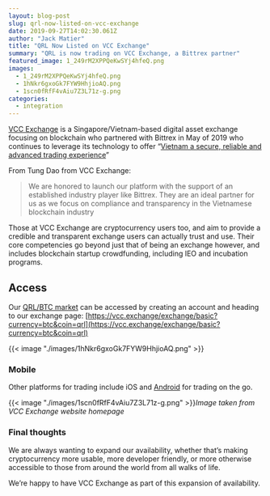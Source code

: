 ```yaml
---
layout: blog-post
slug: qrl-now-listed-on-vcc-exchange
date: 2019-09-27T14:02:30.061Z
author: "Jack Matier"
title: "QRL Now Listed on VCC Exchange"
summary: "QRL is now trading on VCC Exchange, a Bittrex partner"
featured_image: 1_249rM2XPPQeKwSYj4hfeQ.png
images:
  - 1_249rM2XPPQeKwSYj4hfeQ.png
  - 1hNkr6gxoGk7FYW9HhjioAQ.png
  - 1scn0fRfF4vAiu7Z3L71z-g.png
categories:
  - integration
---
```


[VCC Exchange](https://vcc.exchange/) is a Singapore/Vietnam-based digital asset exchange focusing on blockchain who partnered with Bittrex in May of 2019 who continues to leverage its technology to offer “[Vietnam a secure, reliable and advanced trading experience](https://bittrex.zendesk.com/hc/en-us/articles/360028035472-VCC-Exchange-Launches-Digital-Asset-Trading-Platform-Powered-by-Bittrex-in-Vietnam-)”

From Tung Dao from VCC Exchange:
> We are honored to launch our platform with the support of an established industry player like Bittrex. They are an ideal partner for us as we focus on compliance and transparency in the Vietnamese blockchain industry

Those at VCC Exchange are cryptocurrency users too, and aim to provide a credible and transparent exchange users can actually trust and use. Their core competencies go beyond just that of being an exchange however, and includes blockchain startup crowdfunding, including IEO and incubation programs.

## Access

Our [QRL/BTC market](https://vcc.exchange/exchange/basic?currency=btc&coin=qrl) can be accessed by creating an account and heading to our exchange page: [https://vcc.exchange/exchange/basic?currency=btc&coin=qrl](https://vcc.exchange/exchange/basic?currency=btc&coin=qrl)

{{< image "./images/1hNkr6gxoGk7FYW9HhjioAQ.png" >}}

### Mobile

Other platforms for trading include iOS and [Android](https://play.google.com/store/apps/details?id=com.vccexchange) for trading on the go.

{{< image "./images/1scn0fRfF4vAiu7Z3L71z-g.png" >}}*Image taken from VCC Exchange website homepage*

### Final thoughts

We are always wanting to expand our availability, whether that’s making cryptocurrency more usable, more developer friendly, or more otherwise accessible to those from around the world from all walks of life.

We’re happy to have VCC Exchange as part of this expansion of availability.